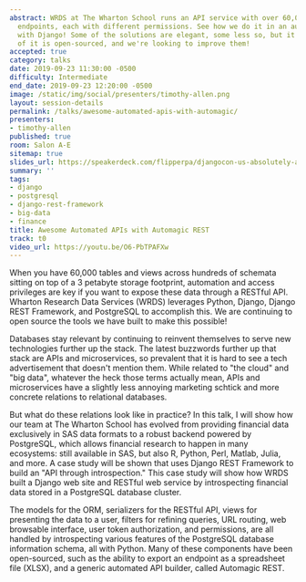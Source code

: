 ```yaml
---
abstract: WRDS at The Wharton School runs an API service with over 60,000 individual
  endpoints, each with different permissions. See how we do it in an automated fashion
  with Django! Some of the solutions are elegant, some less so, but it works. Much
  of it is open-sourced, and we're looking to improve them!
accepted: true
category: talks
date: 2019-09-23 11:30:00 -0500
difficulty: Intermediate
end_date: 2019-09-23 12:20:00 -0500
image: /static/img/social/presenters/timothy-allen.png
layout: session-details
permalink: /talks/awesome-automated-apis-with-automagic/
presenters:
- timothy-allen
published: true
room: Salon A-E
sitemap: true
slides_url: https://speakerdeck.com/flipperpa/djangocon-us-absolutely-awesome-automated-apis
summary: ''
tags:
- django
- postgresql
- django-rest-framework
- big-data
- finance
title: Awesome Automated APIs with Automagic REST
track: t0
video_url: https://youtu.be/O6-PbTPAFXw
---
```


When you have 60,000 tables and views across hundreds of schemata sitting on top of a 3 petabyte storage footprint, automation and access privileges are key if you want to expose these data through a RESTful API. Wharton Research Data Services (WRDS) leverages Python, Django, Django REST Framework, and PostgreSQL to accomplish this. We are continuing to open source the tools we have built to make this possible!

Databases stay relevant by continuing to reinvent themselves to serve new technologies further up the stack. The latest buzzwords further up that stack are APIs and microservices, so prevalent that it is hard to see a tech advertisement that doesn't mention them. While related to "the cloud" and "big data", whatever the heck those terms actually mean, APIs and microservices have a slightly less annoying marketing schtick and more concrete relations to relational databases.

But what do these relations look like in practice? In this talk, I will show how our team at The Wharton School has evolved from providing financial data exclusively in SAS data formats to a robust backend powered by PostgreSQL, which allows financial research to happen in many ecosystems: still available in SAS, but also R, Python, Perl, Matlab, Julia, and more. A case study will be shown that uses Django REST Framework to build an "API through introspection." This case study will show how WRDS built a Django web site and RESTful web service by introspecting financial data stored in a PostgreSQL database cluster.

The models for the ORM, serializers for the RESTful API, views for presenting the data to a user, filters for refining queries, URL routing, web browsable interface, user token authorization, and permissions, are all handled by introspecting various features of the PostgreSQL database information schema, all with Python. Many of these components have been open-sourced, such as the ability to export an endpoint as a spreadsheet file (XLSX), and a generic automated API builder, called Automagic REST.

